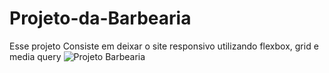 # Projeto-da-Barbearia
Esse projeto Consiste em deixar o site responsivo utilizando flexbox, grid e media query
![Projeto Barbearia](https://user-images.githubusercontent.com/91035340/184282024-ef05e92a-3e03-4b5a-856a-9212bdaeaa2d.png)
